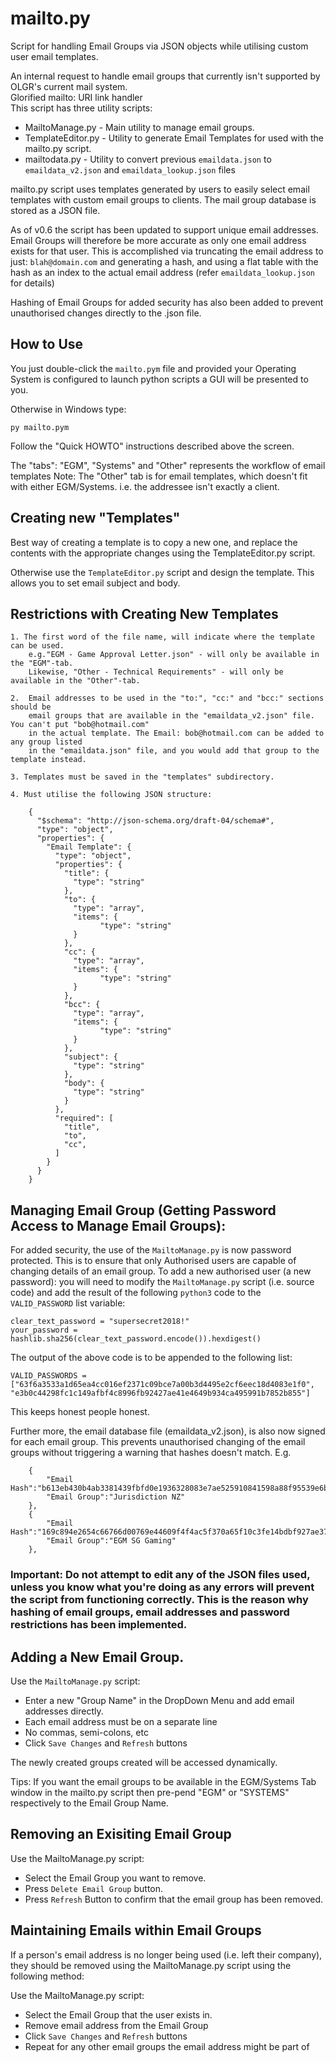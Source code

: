 # mailto.py
Script for handling Email Groups via JSON objects while utilising custom user email templates. 

An internal request to handle email groups that currently isn't supported by OLGR's current mail system.  
Glorified mailto: URI link handler  
This script has three utility scripts: 
* MailtoManage.py - Main utility to manage email groups. 
* TemplateEditor.py - Utility to generate Email Templates for used with the mailto.py script.  
* mailtodata.py - Utility to convert previous `emaildata.json` to `emaildata_v2.json` and `emaildata_lookup.json` files

mailto.py script uses templates generated by users to easily select email templates with custom email groups to clients. The mail group database is stored as a JSON file. 

As of v0.6 the script has been updated to support unique email addresses. Email Groups will therefore be more accurate as only one email address exists for that user. This is accomplished via truncating the email address to just: `blah@domain.com` and generating a hash, and using a flat table with the hash as an index to the actual email address (refer `emaildata_lookup.json` for details) 

Hashing of Email Groups for added security has also been added to prevent unauthorised changes directly to the .json file. 

## How to Use

You just double-click the `mailto.pym` file and provided your Operating System is configured to launch python scripts a GUI will be presented to you. 

Otherwise in Windows type: 
````
py mailto.pym
````
Follow the "Quick HOWTO" instructions described above the screen.  

The "tabs": "EGM", "Systems" and "Other" represents the workflow of email templates Note: The "Other" tab is for email templates, which doesn't fit with either EGM/Systems. 
i.e. the addressee isn't exactly a client. 

## Creating new "Templates"

Best way of creating a template is to copy a new one, and replace the contents with 
the appropriate changes using the TemplateEditor.py script.  

Otherwise use the `TemplateEditor.py` script and design the template. This allows you to set email subject and body. 

## Restrictions with Creating New Templates
    1. The first word of the file name, will indicate where the template can be used. 
        e.g."EGM - Game Approval Letter.json" - will only be available in the "EGM"-tab. 
        Likewise, "Other - Technical Requirements" - will only be available in the "Other"-tab. 

    2.  Email addresses to be used in the "to:", "cc:" and "bcc:" sections should be 
        email groups that are available in the "emaildata_v2.json" file. You can't put "bob@hotmail.com" 
        in the actual template. The Email: bob@hotmail.com can be added to any group listed
        in the "emaildata.json" file, and you would add that group to the template instead. 
       
    3. Templates must be saved in the "templates" subdirectory. 
    
    4. Must utilise the following JSON structure: 

        {
          "$schema": "http://json-schema.org/draft-04/schema#",
          "type": "object",
          "properties": {
            "Email Template": {
              "type": "object",
              "properties": {
                "title": {
                  "type": "string"
                },
                "to": {
                  "type": "array",
                  "items": {
                        "type": "string"
                  }
                },
                "cc": {
                  "type": "array",
                  "items": {
                        "type": "string"
                  }
                },
                "bcc": {
                  "type": "array",
                  "items": {
                        "type": "string"
                  }
                },
                "subject": {
                  "type": "string"
                },
                "body": {
                  "type": "string"
                }
              },
              "required": [
                "title",
                "to",
                "cc",
              ]
            }
          }
        }


## Managing Email Group (Getting Password Access to Manage Email Groups):

For added security, the use of the `MailtoManage.py` is now password protected.  This is to ensure that only Authorised users are capable of changing details of an email group. To add a new authorised user (a new password): you will need to modify the `MailtoManage.py` script (i.e. source code) and add the result of the following `python3` code to the `VALID_PASSWORD` list variable: 

```
clear_text_password = "supersecret2018!"
your_password = hashlib.sha256(clear_text_password.encode()).hexdigest()
```
The output of the above code is to be appended to the following list: 

```
VALID_PASSWORDS = ["63f6a3533a1d65ea4cc016ef2371c09bce7a00b3d4495e2cf6eec18d4083e1f0", "e3b0c44298fc1c149afbf4c8996fb92427ae41e4649b934ca495991b7852b855"]
```

This keeps honest people honest. 

Further more, the email database file (emaildata_v2.json), is also now signed for each email group. This prevents unauthorised changing of the email groups without triggering a warning that hashes doesn't match. E.g.
```
    {
        "Email Hash":"b613eb430b4ab3381439fbfd0e1936328083e7ae525910841598a88f95539e6b",
        "Email Group":"Jurisdiction NZ"
    },
    {
        "Email Hash":"169c894e2654c66766d00769e44609f4f4ac5f370a65f10c3fe14bdbf927ae37",
        "Email Group":"EGM SG Gaming"
    },
```

### Important: Do not attempt to edit any of the JSON files used, unless you know what you're doing as any errors will prevent the script from functioning correctly. This is the reason why hashing of email groups, email addresses and password restrictions has been implemented. 

## Adding a New Email Group. 

Use the `MailtoManage.py` script: 

* Enter a new "Group Name" in the DropDown Menu and add email addresses directly.
* Each email address must be on a separate line
* No commas, semi-colons, etc
* Click `Save Changes` and `Refresh` buttons

The newly created groups created will be accessed dynamically. 

Tips: If you want the email groups to be available in the EGM/Systems Tab window in the mailto.py script then pre-pend "EGM" or "SYSTEMS" respectively to the Email Group Name. 

## Removing an Exisiting Email Group

Use the MailtoManage.py script: 

* Select the Email Group you want to remove. 
* Press `Delete Email Group` button. 
* Press `Refresh` Button to confirm that the email group has been removed. 

## Maintaining Emails within Email Groups

If a person's email address is no longer being used (i.e. left their company), they should be removed using the MailtoManage.py script using the following method: 

Use the MailtoManage.py script: 

* Select the Email Group that the user exists in. 
* Remove email address from the Email Group 
* Click `Save Changes` and `Refresh` buttons
* Repeat for any other email groups the email address might be part of
